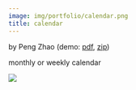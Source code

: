 ```yaml
---
image: img/portfolio/calendar.png
title: calendar
---
```


by Peng Zhao (demo: [pdf](https://github.com/pzhaonet/bookdownplus/raw/master/upload/calendar/showcase/calendar.pdf), [zip](https://github.com/pzhaonet/bookdownplus/raw/master/upload/calendar/demo.zip))

monthly or weekly calendar

<!--more-->

![](https://github.com/pzhaonet/bookdownplus/raw/master/upload/calendar/showcase/cover.png)

